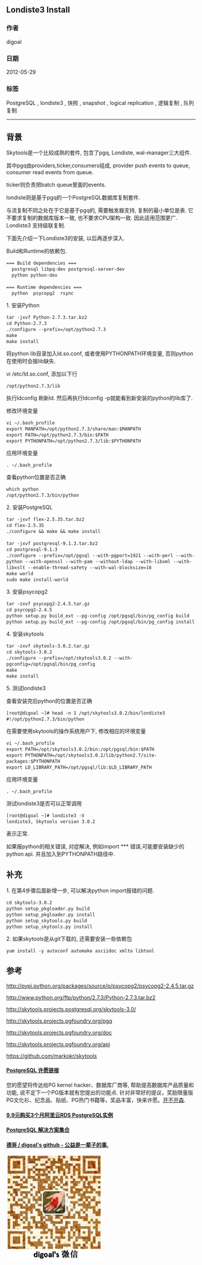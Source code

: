 ## Londiste3 Install   
                      
### 作者                               
digoal                             
                                        
### 日期                                                                                                                                               
2012-05-29                                                                         
                                                                               
### 标签                                                                            
PostgreSQL , londiste3 , 快照 , snapshot , logical replication , 逻辑复制 , 队列复制        
                                                                                                                                                  
----                                                                                                                                            
                                                                                                                                                     
## 背景             
Skytools是一个比较成熟的套件, 包含了pgq, Londiste, wal-manager三大组件.  
  
其中pgq由providers,ticker,consumers组成, provider push events to queue, consumer read events from queue.  
  
ticker则负责把batch queue里面的events.   
  
londiste则是基于pgq的一个PostgreSQL数据库复制套件.  
  
与流复制不同之处在于它是基于pgq的, 需要触发器支持, 复制的最小单位是表. 它不要求复制的数据库版本一致, 也不要求CPU架构一致. 因此适用范围更广. Londiste3 支持级联复制.  
  
下面先介绍一下Londiste3的安装, 以后再逐步深入.  
  
Build和Runtime的依赖包.  
  
```  
=== Build dependencies ===  
  postgresql libpq-dev postgresql-server-dev  
  python python-dev  
  
=== Runtime dependencies ===  
  python  psycopg2  rsync  
```  
  
1\. 安装Python  
  
```  
tar -jxvf Python-2.7.3.tar.bz2  
cd Python-2.7.3  
./configure --prefix=/opt/python2.7.3  
make  
make install  
```  
  
将python lib目录加入ld.so.conf, 或者使用PYTHONPATH环境变量, 否则python在使用时会报lib缺失.  
  
  
vi /etc/ld.so.conf, 添加以下行  
  
```  
/opt/python2.7.3/lib  
```  
  
执行ldconfig 刷新ld. 然后再执行ldconfig -p就能看到新安装的python的lib库了.  
  
修改环境变量  
  
```  
vi ~/.bash_profile  
export MANPATH=/opt/python2.7.3/share/man:$MANPATH  
export PATH=/opt/python2.7.3/bin:$PATH  
export PYTHONPATH=/opt/python2.7.3/lib:$PYTHONPATH  
```  
  
应用环境变量  
  
```  
. ~/.bash_profile  
```  
  
查看python位置是否正确  
  
```  
which python  
/opt/python2.7.3/bin/python  
```  
  
2\. 安装PostgreSQL  
  
```  
tar -jxvf flex-2.5.35.tar.bz2  
cd flex-2.5.35  
./configure && make && make install  
  
tar -jxvf postgresql-9.1.3.tar.bz2  
cd postgresql-9.1.3  
./configure --prefix=/opt/pgsql --with-pgport=1921 --with-perl --with-python --with-openssl --with-pam --without-ldap --with-libxml --with-libxslt --enable-thread-safety --with-wal-blocksize=16  
make world  
sudo make install-world  
```  
  
3\. 安装psycopg2  
  
```  
tar -zxvf psycopg2-2.4.5.tar.gz  
cd psycopg2-2.4.5  
python setup.py build_ext --pg-config /opt/pgsql/bin/pg_config build  
python setup.py build_ext --pg-config /opt/pgsql/bin/pg_config install  
```  
  
4\. 安装skytools  
  
```  
tar -zxvf skytools-3.0.2.tar.gz  
cd skytools-3.0.2  
./configure --prefix=/opt/skytools3.0.2 --with-pgconfig=/opt/pgsql/bin/pg_config  
make  
make install  
```  
  
5\. 测试londiste3  
  
查看安装完后python的位置是否正确  
  
```  
[root@digoal ~]# head -n 1 /opt/skytools3.0.2/bin/londiste3   
#!/opt/python2.7.3/bin/python  
```  
  
在需要使用skytools的操作系统用户下, 修改相应的环境变量  
  
```  
vi ~/.bash_profile  
export PATH=/opt/skytools3.0.2/bin:/opt/pgsql/bin:$PATH  
export PYTHONPATH=/opt/skytools3.0.2/lib/python2.7/site-packages:$PYTHONPATH  
export LD_LIBRARY_PATH=/opt/pgsql/lib:$LD_LIBRARY_PATH  
```  
  
应用环境变量  
  
```  
. ~/.bash_profile  
```  
  
测试londiste3是否可以正常调用  
  
```  
[root@digoal ~]# londiste3 -V  
londiste3, Skytools version 3.0.2  
```  
  
表示正常.  
  
如果报python的相关错误, 对症解决, 例如import *** 错误,可能要安装缺少的python api. 并且加入到PYTHONPATH路径中.  
  
## 补充  
1\. 在第4步骤后面新增一步, 可以解决python import报错的问题.  
  
```  
cd skytools-3.0.2  
python setup_pkgloader.py build  
python setup_pkgloader.py install  
python setup_skytools.py build  
python setup_skytools.py install  
```  
  
2\. 如果skytools是从git下载的, 还需要安装一些依赖包  
  
```  
yum install -y autoconf automake asciidoc xmlto libtool  
```  
  
## 参考  
http://pypi.python.org/packages/source/p/psycopg2/psycopg2-2.4.5.tar.gz  
  
http://www.python.org/ftp/python/2.7.3/Python-2.7.3.tar.bz2  
  
http://skytools.projects.postgresql.org/skytools-3.0/  
  
http://skytools.projects.pgfoundry.org/pgq  
  
http://skytools.projects.pgfoundry.org/doc  
  
http://skytools.projects.pgfoundry.org/api  
  
https://github.com/markokr/skytools  
  
  
  
  
  
  
  
  
  
  
  
  
  
  
  
  
  
  
  
  
  
  
  
  
  
  
  
  
  
  
  
  
  
  
  
  
  
  
  
  
  
  
  
  
  
  
  
  
  
  
  
  
  
  
  
  
  
  
  
  
  
  
  
  
  
  
  
  
  
  
  
  
  
#### [PostgreSQL 许愿链接](https://github.com/digoal/blog/issues/76 "269ac3d1c492e938c0191101c7238216")
您的愿望将传达给PG kernel hacker、数据库厂商等, 帮助提高数据库产品质量和功能, 说不定下一个PG版本就有您提出的功能点. 针对非常好的提议，奖励限量版PG文化衫、纪念品、贴纸、PG热门书籍等，奖品丰富，快来许愿。[开不开森](https://github.com/digoal/blog/issues/76 "269ac3d1c492e938c0191101c7238216").  
  
  
#### [9.9元购买3个月阿里云RDS PostgreSQL实例](https://www.aliyun.com/database/postgresqlactivity "57258f76c37864c6e6d23383d05714ea")
  
  
#### [PostgreSQL 解决方案集合](https://yq.aliyun.com/topic/118 "40cff096e9ed7122c512b35d8561d9c8")
  
  
#### [德哥 / digoal's github - 公益是一辈子的事.](https://github.com/digoal/blog/blob/master/README.md "22709685feb7cab07d30f30387f0a9ae")
  
  
![digoal's wechat](../pic/digoal_weixin.jpg "f7ad92eeba24523fd47a6e1a0e691b59")
  

